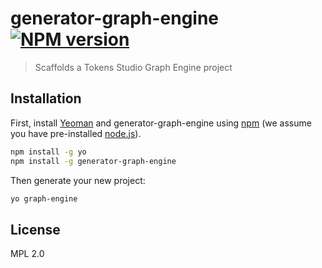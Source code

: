 # generator-graph-engine [![NPM version][npm-image]][npm-url]

> Scaffolds a Tokens Studio Graph Engine project

## Installation

First, install [Yeoman](http://yeoman.io) and generator-graph-engine using [npm](https://www.npmjs.com/) (we assume you have pre-installed [node.js](https://nodejs.org/)).

```bash
npm install -g yo
npm install -g generator-graph-engine
```

Then generate your new project:

```bash
yo graph-engine
```

## License

MPL 2.0

[npm-image]: https://badge.fury.io/js/generator-graph-engine.svg
[npm-url]: https://npmjs.org/package/generator-graph-engine
